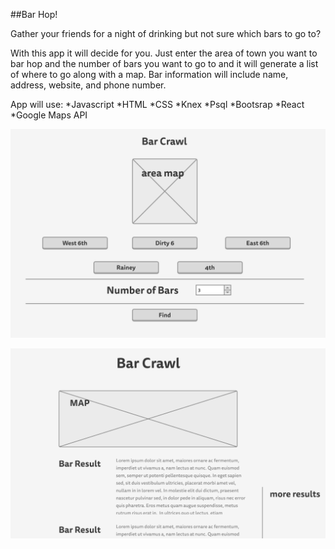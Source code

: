 ##Bar Hop!

Gather your friends for a night of drinking but not sure which bars to go to?

With this app it will decide for you. Just enter the area of town you want to bar hop and the number of bars you want to go to and it will generate a list of where to go along with a map. Bar information will include name, address, website, and phone number. 

App will use:
*Javascript
*HTML
*CSS
*Knex
*Psql
*Bootsrap
*React
*Google Maps API

![mock up](/client/src/images/home.png)

![mock up](/client/src/images/results.png)

